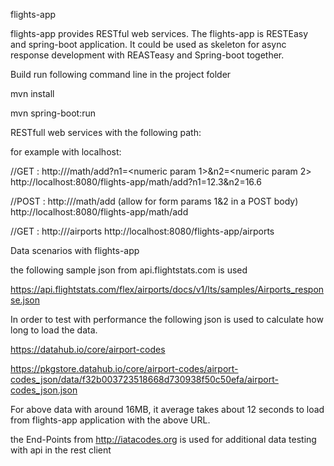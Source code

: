 
flights-app

flights-app provides RESTful web services. The flights-app is RESTEasy and spring-boot application. It could be used as skeleton for async response development with REASTeasy and Spring-boot together. 

Build
run following command line in the project folder

mvn install

mvn spring-boot:run

RESTfull web services with the following path:

for example with localhost:

//GET : http://<server url>/math/add?n1=<numeric param 1>&n2=<numeric param 2>
http://localhost:8080/flights-app/math/add?n1=12.3&n2=16.6


//POST : http://<server url>/math/add (allow for form params 1&2 in a POST body)
http://localhost:8080/flights-app/math/add

//GET : http://<server url>/airports
http://localhost:8080/flights-app/airports


Data scenarios with flights-app

the following sample json from api.flightstats.com is used 

https://api.flightstats.com/flex/airports/docs/v1/lts/samples/Airports_response.json

In order to test with performance the following json is used to calculate how long to load the data. 

https://datahub.io/core/airport-codes

https://pkgstore.datahub.io/core/airport-codes/airport-codes_json/data/f32b003723518668d730938f50c50efa/airport-codes_json.json

For above data with around 16MB, it average takes about 12 seconds to load from flights-app application with the above URL. 

the End-Points from http://iatacodes.org is used for additional data testing with api in the rest client




